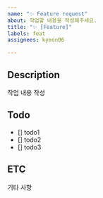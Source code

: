 ```yaml
---
name: "✨ Feature request"
about: 작업할 내용을 작성해주세요.
title: "✨ [Feature]"
labels: feat
assignees: kyeon06

---
```


## Description

작업 내용 작성

## Todo
- [] todo1
- [] todo2
- [] todo3

## ETC
기타 사항
